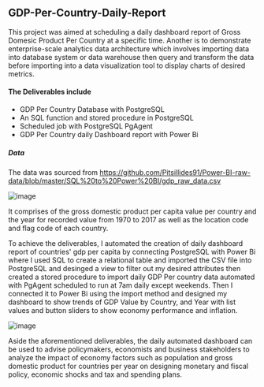 ## GDP-Per-Country-Daily-Report
This project was aimed at scheduling a daily dashboard report of Gross Domesic Product Per Country at a specific time. 
Another is to demonstrate enterprise-scale analytics data architecture which involves importing data into database system or data warehouse then query and transform the data before importing into a data visualization tool to display charts of desired metrics.

#### The Deliverables include 
- GDP Per Country Database with PostgreSQL
- An SQL function and stored procedure in PostgreSQL
- Scheduled job with PostgreSQL PgAgent
- GDP Per Country daily Dashboard report with Power Bi

##### Data
The data was sourced from https://github.com/Pitsillides91/Power-BI-raw-data/blob/master/SQL%20to%20Power%20BI/gdp_raw_data.csv

![image](https://github.com/Ibrahim-netizen/GDP-Per-Country-Daily-Report/assets/76513466/e9feb0d2-870a-4948-8346-558d0f96847b)


It comprises of the gross domestic product per capita value per country and the year for recorded value from 1970 to 2017 as well as the location code and flag code of each country.

To achieve the deliverables, I automated the creation of daily dashboard report of countries' gdp per capita by connecting PostgreSQL with Power Bi where I used SQL to create a relational table and imported the CSV file into PostgreSQL and desinged a view to filter out my desired attributes then created a stored procedure to import daily GDP Per country data automated with PgAgent scheduled to run at 7am daily except weekends. Then I connected it to Power Bi using the import method and designed my dashboard to show trends of GDP Value by Country, and Year with list values and button sliders to show economy performance and inflation.


![image](https://github.com/Ibrahim-netizen/GDP-Per-Country-Daily-Report/assets/76513466/328ad10a-9836-4957-9e9a-815e1603369c)


Aside the aforementioned deliverables, the daily automated dashboard can be used to advise policymakers, economists and business stakeholders to analyze the impact of economy factors such as population and gross domestic product for countries per year on designing monetary and fiscal policy, economic shocks and tax and spending plans.

